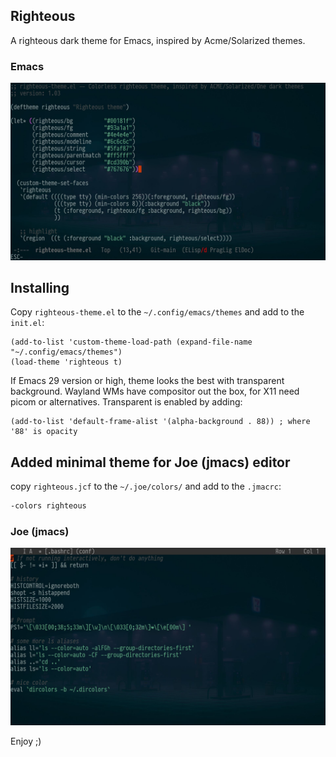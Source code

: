 ## Righteous
A righteous dark theme for Emacs, inspired by Acme/Solarized themes.

### Emacs
![Screenshot](./screenshot-emacs.jpg)

## Installing

Copy `righteous-theme.el` to the `~/.config/emacs/themes` and add to the `init.el`:

```elisp
(add-to-list 'custom-theme-load-path (expand-file-name "~/.config/emacs/themes")
(load-theme 'righteous t)
```


If Emacs 29 version or high, theme looks the best with transparent background.
Wayland WMs have compositor out the box, for X11 need picom or alternatives.
Transparent is enabled by adding: 

```elisp
(add-to-list 'default-frame-alist '(alpha-background . 88)) ; where '88' is opacity
```

## Added minimal theme for Joe (jmacs) editor

copy `righteous.jcf` to the `~/.joe/colors/` and add to the `.jmacrc`:

```bash
-colors righteous
```

### Joe (jmacs)
![Screenshot](./screenshot-joe.jpg)

Enjoy ;)
